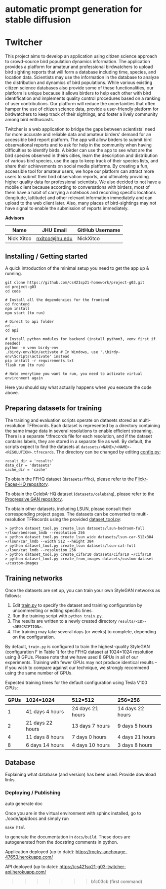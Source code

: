 automatic prompt generation for stable diffusion
=======
# Twitcher

This project aims to develop an application using citizen science approach to crowd-source bird population dynamics information. The application provides a platform for amateur and professional birdwatchers to upload bird sighting reports that will form a database including time, species, and location data. Scientists may use the information in the database to analyze the distribution and dynamics of bird populations. While various existing citizen science databases also provide some of these functionalities, our platform is unique because it allows birders to help each other with bird identification and implements quality control procedures based on a ranking of user contributions. Our platform will reduce the uncertainties that often hamper the use of citizen science data, provide a user-friendly platform for birdwatchers to keep track of their sightings, and foster a lively community among bird enthusiasts.

Twitcher is a web application to bridge the gaps between scientists' need for more accurate and reliable data and amateur birders' demand for an accessible bird report platform. The app will allow birders to submit bird observational reports and to ask for help in the community when having difficulties to identify birds. A birder can use the app to see what are the bird species observed in theirs cities, learn the description and distribution of various bird species, use the app to keep track of their species lists, and share their achievements on social media platforms. By creating a fun, accessible tool for amateur users, we hope our platform can attract more users to submit their bird observation reports, and ultimately providing higher quality data for professional scientists. We also decided to not have a mobile client because according to conversations with birders, most of them have a habit of carrying a notebook and recording specific locations (longitude, lattitude) and other relevant information immediately and can upload to the web client later. Also, many places of bird-sightings may not have signal to enable the submission of reports immediately.

**Advisors** 

| Name | JHU Email | GitHub Username |
| ---- | --------- | --------------- |
|  Nick Xitco    |  nxitco@jhu.edu   |   NickXitco          |


## Installing / Getting started

A quick introduction of the minimal setup you need to get the app up & running.

```shell
git clone https://github.com/cs421sp21-homework/project-g03.git
cd project-g03
cd code

# Install all the dependencies for the frontend
cd frontend
npm install
npm start (to run)

# Direct to api folder
cd ..
cd api

# Install python modules for backend (install python3, venv first if needed)
python -m venv birdy-env
./birdy-env/bin/activate # In Windows, use '.\birdy-env\Scripts\activate' instead
pip install -r requirements.txt
flask run (to run)

# Note everytime you want to run, you need to activate virtual environment again
```

Here you should say what actually happens when you execute the code above.



## Preparing datasets for training

The training and evaluation scripts operate on datasets stored as multi-resolution TFRecords. Each dataset is represented by a directory containing the same image data in several resolutions to enable efficient streaming. There is a separate *.tfrecords file for each resolution, and if the dataset contains labels, they are stored in a separate file as well. By default, the scripts expect to find the datasets at `datasets/<NAME>/<NAME>-<RESOLUTION>.tfrecords`. The directory can be changed by editing [config.py](./config.py):

```
result_dir = 'results'
data_dir = 'datasets'
cache_dir = 'cache'
```

To obtain the FFHQ dataset (`datasets/ffhq`), please refer to the [Flickr-Faces-HQ repository](https://github.com/NVlabs/ffhq-dataset).

To obtain the CelebA-HQ dataset (`datasets/celebahq`), please refer to the [Progressive GAN repository](https://github.com/tkarras/progressive_growing_of_gans).

To obtain other datasets, including LSUN, please consult their corresponding project pages. The datasets can be converted to multi-resolution TFRecords using the provided [dataset_tool.py](./dataset_tool.py):

```
> python dataset_tool.py create_lsun datasets/lsun-bedroom-full ~/lsun/bedroom_lmdb --resolution 256
> python dataset_tool.py create_lsun_wide datasets/lsun-car-512x384 ~/lsun/car_lmdb --width 512 --height 384
> python dataset_tool.py create_lsun datasets/lsun-cat-full ~/lsun/cat_lmdb --resolution 256
> python dataset_tool.py create_cifar10 datasets/cifar10 ~/cifar10
> python dataset_tool.py create_from_images datasets/custom-dataset ~/custom-images
```

## Training networks

Once the datasets are set up, you can train your own StyleGAN networks as follows:

1. Edit [train.py](./train.py) to specify the dataset and training configuration by uncommenting or editing specific lines.
2. Run the training script with `python train.py`.
3. The results are written to a newly created directory `results/<ID>-<DESCRIPTION>`.
4. The training may take several days (or weeks) to complete, depending on the configuration.

By default, `train.py` is configured to train the highest-quality StyleGAN (configuration F in Table 1) for the FFHQ dataset at 1024&times;1024 resolution using 8 GPUs. Please note that we have used 8 GPUs in all of our experiments. Training with fewer GPUs may not produce identical results &ndash; if you wish to compare against our technique, we strongly recommend using the same number of GPUs.

Expected training times for the default configuration using Tesla V100 GPUs:

| GPUs | 1024&times;1024  | 512&times;512    | 256&times;256    |
| :--- | :--------------  | :------------    | :------------    |
| 1    | 41 days 4 hours  | 24 days 21 hours | 14 days 22 hours |
| 2    | 21 days 22 hours | 13 days 7 hours  | 9 days 5 hours   |
| 4    | 11 days 8 hours  | 7 days 0 hours   | 4 days 21 hours  |
| 8    | 6 days 14 hours  | 4 days 10 hours  | 3 days 8 hours   |


## Database

Explaining what database (and version) has been used. Provide download links.

### Deploying / Publishing

auto generate doc

Once you are in the virtual environment with sphinx installed, go to ./code/api/docs and simply run
```
make html
```
to generate the documentation in `docs/build`. These docs are autogenerated from
the docstring comments in python.


Application deployed (up to date): https://rocky-anchorage-47653.herokuapp.com/

API deployed (up to date): https://cs421sp21-g03-twitcher-api.herokuapp.com/
>>>>>>> b1c03cb (first command)
